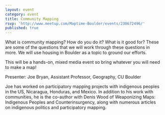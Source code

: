 ```yaml
---
layout: event
category: event
title: Community Mapping
rsvp: 'http://www.meetup.com/Maptime-Boulder/events/230672496/' 
published: true
---
```


What is community mapping? How do you do it?  What is it good for?  These are some of the questions that we will work through these questions in more.  We will use housing in Boulder as a topic to ground our efforts.

This will be a hands-on, mixed media event so bring whatever you will need to make a map!

Presenter: Joe Bryan, Assistant Professor, Geography, CU Boulder

Joe has worked on participatory mapping projects with indigenous peoples in the US, Nicaragua, Honduras, and Mexico.  In addition to his work with communities, he is the co-author with Denis Wood of Weaponizing Maps: Indigenous Peoples and Counterinsurgency, along with numerous articles on indigenous politics and participatory mapping.